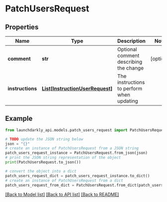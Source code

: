 # PatchUsersRequest


## Properties

Name | Type | Description | Notes
------------ | ------------- | ------------- | -------------
**comment** | **str** | Optional comment describing the change | [optional] 
**instructions** | [**List[InstructionUserRequest]**](InstructionUserRequest.md) | The instructions to perform when updating | 

## Example

```python
from launchdarkly_api.models.patch_users_request import PatchUsersRequest

# TODO update the JSON string below
json = "{}"
# create an instance of PatchUsersRequest from a JSON string
patch_users_request_instance = PatchUsersRequest.from_json(json)
# print the JSON string representation of the object
print(PatchUsersRequest.to_json())

# convert the object into a dict
patch_users_request_dict = patch_users_request_instance.to_dict()
# create an instance of PatchUsersRequest from a dict
patch_users_request_from_dict = PatchUsersRequest.from_dict(patch_users_request_dict)
```
[[Back to Model list]](../README.md#documentation-for-models) [[Back to API list]](../README.md#documentation-for-api-endpoints) [[Back to README]](../README.md)


